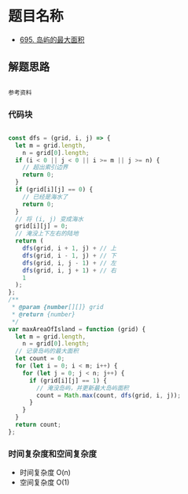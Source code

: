 # 题目名称

- [695. 岛屿的最大面积](https://leetcode-cn.com/problems/max-area-of-island/)

## 解题思路

```javascript

参考资料

```

### 代码块

```javascript

const dfs = (grid, i, j) => {
  let m = grid.length,
    n = grid[0].length;
  if (i < 0 || j < 0 || i >= m || j >= n) {
    // 超出索引边界
    return 0;
  }
  if (grid[i][j] == 0) {
    // 已经是海水了
    return 0;
  }
  // 将 (i, j) 变成海水
  grid[i][j] = 0;
  // 淹没上下左右的陆地
  return (
    dfs(grid, i + 1, j) + // 上
    dfs(grid, i - 1, j) + // 下
    dfs(grid, i, j - 1) + // 左
    dfs(grid, i, j + 1) + // 右
    1
  );
};
/**
 * @param {number[][]} grid
 * @return {number}
 */
var maxAreaOfIsland = function (grid) {
  let m = grid.length,
    n = grid[0].length;
  // 记录岛屿的最大面积
  let count = 0;
  for (let i = 0; i < m; i++) {
    for (let j = 0; j < n; j++) {
      if (grid[i][j] == 1) {
        // 淹没岛屿，并更新最大岛屿面积
        count = Math.max(count, dfs(grid, i, j));
      }
    }
  }
  return count;
};

```

### 时间复杂度和空间复杂度

- 时间复杂度 O(n)
- 空间复杂度 O(1)
